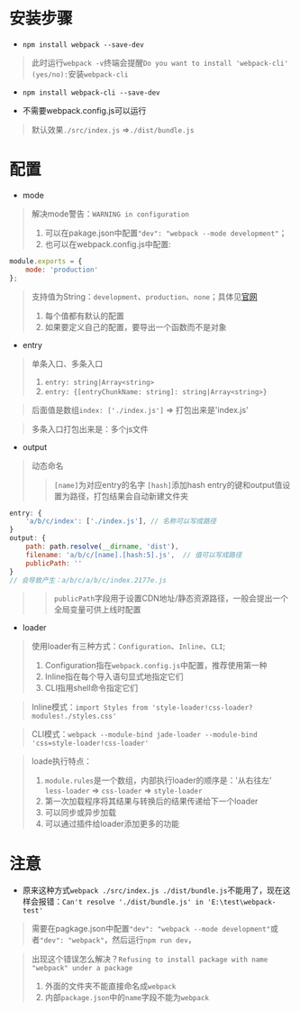 # 安装步骤

* `npm install webpack --save-dev`

> 此时运行`webpack -v`终端会提醒`Do you want to install 'webpack-cli' (yes/no):`安装`webpack-cli`

* `npm install webpack-cli --save-dev`

* 不需要webpack.config.js可以运行

> 默认效果`./src/index.js` =>`./dist/bundle.js`

# 配置

* mode

> 解决mode警告：`WARNING in configuration`
> 1. 可以在pakage.json中配置`"dev": "webpack --mode development"`；
> 2. 也可以在webpack.config.js中配置:

```javascript
module.exports = {
    mode: 'production'
};
```

> 支持值为String：`development`、`production`、`none`；具体见[官网](https://webpack.js.org/concepts/mode/)
> 1. 每个值都有默认的配置
> 2. 如果要定义自己的配置，要导出一个函数而不是对象

* entry

> 单条入口、多条入口
> 1. `entry: string|Array<string>`
> 2. `entry: {[entryChunkName: string]: string|Array<string>}`

> 后面值是数组`index: ['./index.js']` => 打包出来是'index.js'

> 多条入口打包出来是：多个js文件

* output

> 动态命名
>> `[name]`为对应entry的名字
>> `[hash]`添加hash
>> entry的键和output值设置为路径，打包结果会自动新建文件夹
```javascript
entry: {
    'a/b/c/index': ['./index.js'], // 名称可以写成路径
}
output: {
    path: path.resolve(__dirname, 'dist'),
    filename: 'a/b/c/[name].[hash:5].js',  // 值可以写成路径
    publicPath: ''
}
// 会导致产生：a/b/c/a/b/c/index.2177e.js

```
>> `publicPath`字段用于设置CDN地址/静态资源路径，一般会提出一个全局变量可供上线时配置

* loader

> 使用loader有三种方式：`Configuration`、`Inline`、`CLI`;
> 1. Configuration指在`webpack.config.js`中配置，推荐使用第一种
> 2. Inline指在每个导入语句显式地指定它们
> 3. CLI指用shell命令指定它们

> Inline模式：`import Styles from 'style-loader!css-loader?modules!./styles.css'`

> CLI模式：`webpack --module-bind jade-loader --module-bind 'css=style-loader!css-loader'`

> loade执行特点：
> 1. `module.rules`是一个数组，内部执行loader的顺序是：'从右往左' `less-loader` => `css-loader` => `style-loader`
> 2. 第一次加载程序将其结果与转换后的结果传递给下一个loader
> 3. 可以同步或异步加载
> 4. 可以通过插件给loader添加更多的功能


# 注意

* 原来这种方式`webpack ./src/index.js ./dist/bundle.js`不能用了，现在这样会报错：`Can't resolve './dist/bundle.js' in 'E:\test\webpack-test'`

> 需要在pagkage.json中配置`"dev": "webpack --mode development"`或者`"dev": "webpack"`，然后运行`npm run dev`，

> 出现这个错误怎么解决？`Refusing to install package with name "webpack" under a package`
> 1. 外面的文件夹不能直接命名成`webpack`
> 2. 内部`package.json`中的`name`字段不能为`webpack`



